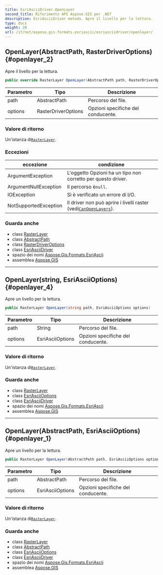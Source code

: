 ```yaml
---
title: EsriAsciiDriver.OpenLayer
second_title: Riferimento API Aspose.GIS per .NET
description: EsriAsciiDriver metodo. Apre il livello per la lettura.
type: docs
weight: 20
url: /it/net/aspose.gis.formats.esriascii/esriasciidriver/openlayer/
---
```

## OpenLayer(AbstractPath, RasterDriverOptions) {#openlayer_2}

Apre il livello per la lettura.

```csharp
public override RasterLayer OpenLayer(AbstractPath path, RasterDriverOptions options)
```

| Parametro | Tipo | Descrizione |
| --- | --- | --- |
| path | AbstractPath | Percorso del file. |
| options | RasterDriverOptions | Opzioni specifiche del conducente. |

### Valore di ritorno

Un'istanza di[`RasterLayer`](../../../aspose.gis.raster/rasterlayer/).

### Eccezioni

| eccezione | condizione |
| --- | --- |
| ArgumentException | L'oggetto Opzioni ha un tipo non corretto per questo driver. |
| ArgumentNullException | Il percorso è`null`. |
| IOException | Si è verificato un errore di I/O. |
| NotSupportedException | Il driver non può aprire i livelli raster (vedi[`CanOpenLayers`](../canopenlayers/)). |

### Guarda anche

* class [RasterLayer](../../../aspose.gis.raster/rasterlayer/)
* class [AbstractPath](../../../aspose.gis/abstractpath/)
* class [RasterDriverOptions](../../../aspose.gis/rasterdriveroptions/)
* class [EsriAsciiDriver](../)
* spazio dei nomi [Aspose.Gis.Formats.EsriAscii](../../esriasciidriver/)
* assemblea [Aspose.GIS](../../../)

---

## OpenLayer(string, EsriAsciiOptions) {#openlayer_4}

Apre un livello per la lettura.

```csharp
public RasterLayer OpenLayer(string path, EsriAsciiOptions options)
```

| Parametro | Tipo | Descrizione |
| --- | --- | --- |
| path | String | Percorso del file. |
| options | EsriAsciiOptions | Opzioni specifiche del conducente. |

### Valore di ritorno

Un'istanza di[`RasterLayer`](../../../aspose.gis.raster/rasterlayer/).

### Guarda anche

* class [RasterLayer](../../../aspose.gis.raster/rasterlayer/)
* class [EsriAsciiOptions](../../esriasciioptions/)
* class [EsriAsciiDriver](../)
* spazio dei nomi [Aspose.Gis.Formats.EsriAscii](../../esriasciidriver/)
* assemblea [Aspose.GIS](../../../)

---

## OpenLayer(AbstractPath, EsriAsciiOptions) {#openlayer_1}

Apre un livello per la lettura.

```csharp
public RasterLayer OpenLayer(AbstractPath path, EsriAsciiOptions options)
```

| Parametro | Tipo | Descrizione |
| --- | --- | --- |
| path | AbstractPath | Percorso del file. |
| options | EsriAsciiOptions | Opzioni specifiche del conducente. |

### Valore di ritorno

Un'istanza di[`RasterLayer`](../../../aspose.gis.raster/rasterlayer/).

### Guarda anche

* class [RasterLayer](../../../aspose.gis.raster/rasterlayer/)
* class [AbstractPath](../../../aspose.gis/abstractpath/)
* class [EsriAsciiOptions](../../esriasciioptions/)
* class [EsriAsciiDriver](../)
* spazio dei nomi [Aspose.Gis.Formats.EsriAscii](../../esriasciidriver/)
* assemblea [Aspose.GIS](../../../)


